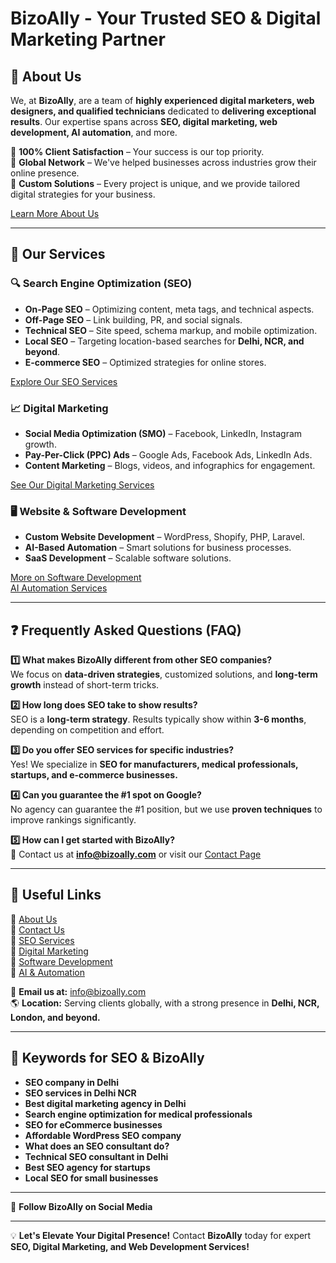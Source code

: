 # BizoAlly - Your Trusted SEO & Digital Marketing Partner  

## 🚀 About Us  

We, at **BizoAlly**, are a team of **highly experienced digital marketers, web designers, and qualified technicians** dedicated to **delivering exceptional results**. Our expertise spans across **SEO, digital marketing, web development, AI automation**, and more.  

🔹 **100% Client Satisfaction** – Your success is our top priority.  
🔹 **Global Network** – We've helped businesses across industries grow their online presence.  
🔹 **Custom Solutions** – Every project is unique, and we provide tailored digital strategies for your business.  

[Learn More About Us](https://www.bizoally.com/about-us)  

---

## 🌟 Our Services  

### 🔍 Search Engine Optimization (SEO)  
- **On-Page SEO** – Optimizing content, meta tags, and technical aspects.  
- **Off-Page SEO** – Link building, PR, and social signals.  
- **Technical SEO** – Site speed, schema markup, and mobile optimization.  
- **Local SEO** – Targeting location-based searches for **Delhi, NCR, and beyond**.  
- **E-commerce SEO** – Optimized strategies for online stores.  

[Explore Our SEO Services](https://www.bizoally.com/search-engine-optimization)  

### 📈 Digital Marketing  
- **Social Media Optimization (SMO)** – Facebook, LinkedIn, Instagram growth.  
- **Pay-Per-Click (PPC) Ads** – Google Ads, Facebook Ads, LinkedIn Ads.  
- **Content Marketing** – Blogs, videos, and infographics for engagement.  

[See Our Digital Marketing Services](https://www.bizoally.com/digital-marketing-services)  

### 🖥️ Website & Software Development  
- **Custom Website Development** – WordPress, Shopify, PHP, Laravel.  
- **AI-Based Automation** – Smart solutions for business processes.  
- **SaaS Development** – Scalable software solutions.  

[More on Software Development](https://www.bizoally.com/software-development-services)  
[AI Automation Services](https://www.bizoally.com/ai-based-automation)  

---

## ❓ Frequently Asked Questions (FAQ)  

**1️⃣ What makes BizoAlly different from other SEO companies?**  
We focus on **data-driven strategies**, customized solutions, and **long-term growth** instead of short-term tricks.  

**2️⃣ How long does SEO take to show results?**  
SEO is a **long-term strategy**. Results typically show within **3-6 months**, depending on competition and effort.  

**3️⃣ Do you offer SEO services for specific industries?**  
Yes! We specialize in **SEO for manufacturers, medical professionals, startups, and e-commerce businesses.**  

**4️⃣ Can you guarantee the #1 spot on Google?**  
No agency can guarantee the #1 position, but we use **proven techniques** to improve rankings significantly.  

**5️⃣ How can I get started with BizoAlly?**  
📩 Contact us at **info@bizoally.com** or visit our [Contact Page](https://www.bizoally.com/contact-us)  

---

## 🔗 Useful Links  

🔹 [About Us](https://www.bizoally.com/about-us)  
🔹 [Contact Us](https://www.bizoally.com/contact-us)  
🔹 [SEO Services](https://www.bizoally.com/search-engine-optimization)  
🔹 [Digital Marketing](https://www.bizoally.com/digital-marketing-services)  
🔹 [Software Development](https://www.bizoally.com/software-development-services)  
🔹 [AI & Automation](https://www.bizoally.com/ai-based-automation)  

📧 **Email us at:** info@bizoally.com  
🌎 **Location:** Serving clients globally, with a strong presence in **Delhi, NCR, London, and beyond.**  

---

## 📢 Keywords for SEO & BizoAlly  

- **SEO company in Delhi**  
- **SEO services in Delhi NCR**  
- **Best digital marketing agency in Delhi**  
- **Search engine optimization for medical professionals**  
- **SEO for eCommerce businesses**  
- **Affordable WordPress SEO company**  
- **What does an SEO consultant do?**  
- **Technical SEO consultant in Delhi**  
- **Best SEO agency for startups**  
- **Local SEO for small businesses**  

---

🔗 **Follow BizoAlly on Social Media**  
<div class="social-links">
    <a href="https://www.facebook.com/thebizoally" title="Facebook Profile"><i class="fab fa-facebook"></i></a>
    <a href="https://twitter.com/thebizoally" title="Twitter Profile"><i class="fab fa-twitter"></i></a>
    <a href="https://www.linkedin.com/company/bizoally" title="LinkedIn Profile"><i class="fab fa-linkedin-in"></i></a>
    <a href="https://www.instagram.com/thebizoally" title="Instagram Profile"><i class="fab fa-instagram"></i></a>
</div>


---

💡 **Let's Elevate Your Digital Presence!** Contact **BizoAlly** today for expert **SEO, Digital Marketing, and Web Development Services!**  
